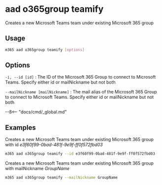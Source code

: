 # aad o365group teamify

Creates a new Microsoft Teams team under existing Microsoft 365 group

## Usage

```sh
m365 aad o365group teamify [options]
```

## Options

`-i, --id [id]`
: The ID of the Microsoft 365 Group to connect to Microsoft Teams. Specify either id or mailNickname but not both

`--mailNickname [mailNickname]`
: The mail alias of the Microsoft 365 Group to connect to Microsoft Teams. Specify either id or mailNickname but not both

--8<-- "docs/cmd/_global.md"

## Examples

Creates a new Microsoft Teams team under existing Microsoft 365 group with id _e3f60f99-0bad-481f-9e9f-ff0f572fbd03_

```sh
m365 aad o365group teamify --id e3f60f99-0bad-481f-9e9f-ff0f572fbd03
```

Creates a new Microsoft Teams team under existing Microsoft 365 group with mailNickname _GroupName_

```sh
m365 aad o365group teamify --mailNickname GroupName
```
